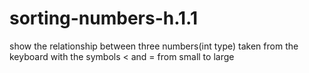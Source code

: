 # sorting-numbers-h.1.1
 show the relationship between three numbers(int type) taken from the keyboard with the symbols < and = from small to large
